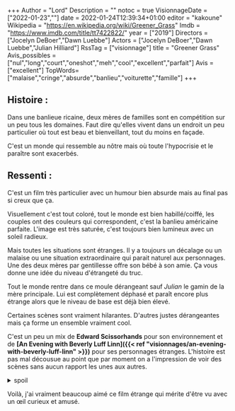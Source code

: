 +++
Author = "Lord"
Description = ""
notoc = true
VisionnageDate = ["2022-01-23",""]
date = 2022-01-24T12:39:34+01:00
editor = "kakoune"
Wikipedia = "https://en.wikipedia.org/wiki/Greener_Grass"
Imdb = "https://www.imdb.com/title/tt7422822/"
year = ["2019"]
Directors = ["Jocelyn DeBoer","Dawn Luebbe"]
Actors = ["Jocelyn DeBoer","Dawn Luebbe","Julian Hilliard"]
RssTag = ["visionnage"]
title = "Greener Grass"
Avis_possibles = ["nul","long","court","oneshot","meh","cool","excellent","parfait"]
Avis = ["excellent"] 
TopWords=["malaise","cringe","absurde","banlieu","voiturette","famille"]
+++
## Histoire :
Dans une banlieue ricaine, deux mères de familles sont en compétition sur un peu tous les domaines.
Faut dire qu'elles vivent dans un endroit un peu particulier où tout est beau et bienveillant, tout du moins en façade.

C'est un monde qui ressemble au nôtre mais où toute l'hypocrisie et le paraître sont exacerbés.

## Ressenti :
C'est un film très particulier avec un humour bien absurde mais au final pas si creux que ça.

Visuellement c'est tout coloré, tout le monde est bien habillé/coiffé, les couples ont des couleurs qui correspondent, c'est la banlieu américaine parfaite.
L'image est très saturée, c'est toujours bien lumineux avec un soleil radieux.

Mais toutes les situations sont étranges.
Il y a toujours un décalage ou un malaise ou une situation extraordinaire qui parait naturel aux personnages.
Une des deux mères par gentillesse offre son bébé à son amie.
Ça vous donne une idée du niveau d'étrangeté du truc.

Tout le monde rentre dans ce moule dérangeant sauf *Julian* le gamin de la mère principale.
Lui est complètement déphasé et paraît encore plus étrange alors que le niveau de base est déjà bien élevé.

Certaines scènes sont vraiment hilarantes.
D'autres justes dérangeantes mais ça forme un ensemble vraiment cool.

C'est un peu un mix de **Edward Scissorhands** pour son environnement et de **[An Evening with Beverly Luff Linn]({{< ref "visionnages/an-evening-with-beverly-luff-linn" >}})** pour ses personnages étranges.
L'histoire est pas mal décousue au point que par moment on a l'impression de voir des scènes sans aucun rapport les unes aux autres.

<details><summary>spoil</summary>

Au final l'arc narratif sur le gamin est pas mal du tout.

Au début il est tout bizarre et personne ne l'apprécie.
Seule sa mère semble l'apprécier dans son étrangeté.
À partir du moment où il tente de s'intégrer dans ce monde et se plie aux règles qui s'impose, il fait une crise et se transforme en chien.
Il n'est plus lui-même.
Ça devient l'idole de son père mais sa mère elle préfère l'ancien.

</details>

Voilà, j'ai vraiment beaucoup aimé ce film étrange qui mérite d'être vu avec un œil curieux et amusé.
